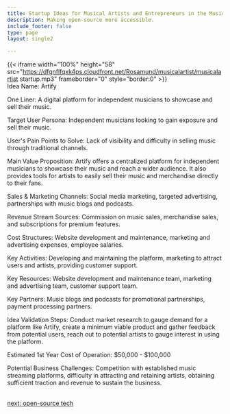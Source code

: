 ```yaml
---
title: Startup Ideas for Musical Artists and Entrepreneurs in the Music  Industry
description: Making open-source more accessible.
include_footer: false
type: page
layout: single2

---
```


{{< iframe width="100%" height="58" src="https://dfgnflfqxk4ps.cloudfront.net/Rosamund/musicalartist/musicalartist startup.mp3" frameborder="0" style="border:0" >}}<br>
Idea Name: Artify

One Liner: A digital platform for independent musicians to showcase and sell their music.

Target User Persona: Independent musicians looking to gain exposure and sell their music.

User's Pain Points to Solve: Lack of visibility and difficulty in selling music through traditional channels.

Main Value Proposition: Artify offers a centralized platform for independent musicians to showcase their music and reach a wider audience. It also provides tools for artists to easily sell their music and merchandise directly to their fans.

Sales & Marketing Channels: Social media marketing, targeted advertising, partnerships with music blogs and podcasts.

Revenue Stream Sources: Commission on music sales, merchandise sales, and subscriptions for premium features.

Cost Structures: Website development and maintenance, marketing and advertising expenses, employee salaries.

Key Activities: Developing and maintaining the platform, marketing to attract users and artists, providing customer support.

Key Resources: Website development and maintenance team, marketing and advertising team, customer support team.

Key Partners: Music blogs and podcasts for promotional partnerships, payment processing partners.

Idea Validation Steps: Conduct market research to gauge demand for a platform like Artify, create a minimum viable product and gather feedback from potential users, reach out to potential artists to gauge interest in using the platform.

Estimated 1st Year Cost of Operation: $50,000 - $100,000

Potential Business Challenges: Competition with established music streaming platforms, difficulty in attracting and retaining artists, obtaining sufficient traction and revenue to sustain the business.

<br>
<a href="https://workdojos.com/musicalartist/tech">next: open-source tech</a>
</p>